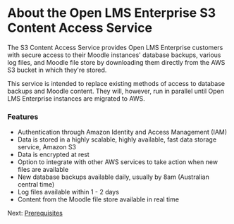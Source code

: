 # About the Open LMS Enterprise S3 Content Access Service

The S3 Content Access Service provides Open LMS Enterprise customers with
secure access to their Moodle instances' database backups, various log files,
and Moodle file store by downloading them directly from the AWS S3 bucket in
which they're stored.

This service is intended to replace existing methods of access to database
backups and Moodle content.  They will, however, run in parallel until
Open LMS Enterprise instances are migrated to AWS.

### Features

* Authentication through Amazon Identity and Access Management (IAM)
* Data is stored in a highly scalable, highly available, fast data storage
  service, Amazon S3
* Data is encrypted at rest
* Option to integrate with other AWS services to take action when new files
  are available
* New database backups available daily, usually by 8am (Australian central time)
* Log files available within 1 - 2 days
* Content from the Moodle file store available in real time

Next: [Prerequisites](01-prerequisites.md)
